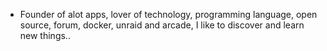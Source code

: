 - Founder of alot apps, lover of technology, programming language, open source, forum, docker, unraid and arcade, I like to discover and learn new things..
  <br>





















































































































































































































































